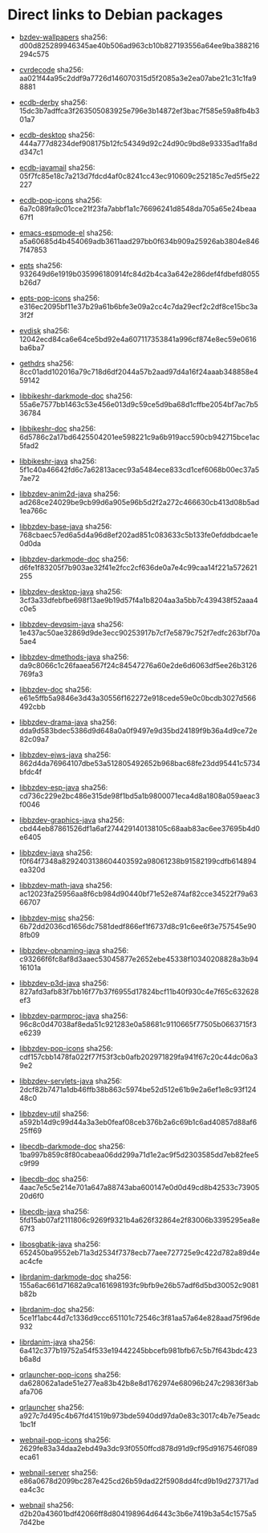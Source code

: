 # Direct links to Debian packages
 
  - [bzdev-wallpapers](./archive/pool/contrib/b/bzdev-wallpapers/bzdev-wallpapers_1.0.0_all.deb)
    sha256: d00d825289946345ae40b506ad963cb10b827193556a64ee9ba388216294c575
 
  - [cvrdecode](./archive/pool/contrib/c/cvrdecode/cvrdecode_1.2_all.deb)
    sha256: aa021f44a95c2ddf9a7726d146070315d5f2085a3e2ea07abe21c31c1fa98881
 
  - [ecdb-derby](./archive/pool/contrib/e/ecdb-derby/ecdb-derby_0.1.7_all.deb)
    sha256: 15dc3b7adffca3f263505083925e796e3b14872ef3bac7f585e59a8fb4b301a7
 
  - [ecdb-desktop](./archive/pool/contrib/e/ecdb-desktop/ecdb-desktop_0.1.7_all.deb)
    sha256: 444a777d8234def908175b12fc54349d92c24d90c9bd8e93335ad1fa8dd347c1
 
  - [ecdb-javamail](./archive/pool/contrib/e/ecdb-javamail/ecdb-javamail_0.1.7_all.deb)
    sha256: 05f7fc85e18c7a213d7fdcd4af0c8241cc43ec910609c252185c7ed5f5e22227
 
  - [ecdb-pop-icons](./archive/pool/contrib/e/ecdb-pop-icons/ecdb-pop-icons_0.1.7_all.deb)
    sha256: 6a7c089fa9c01cce21f23fa7abbf1a1c76696241d8548da705a65e24beaa67f1
 
  - [emacs-espmode-el](./archive/pool/contrib/e/emacs-espmode-el/emacs-espmode-el_1.1_all.deb)
    sha256: a5a60685d4b454069adb3611aad297bb0f634b909a25926ab3804e8467f47853
 
  - [epts](./archive/pool/contrib/e/epts/epts_1.1.28_all.deb)
    sha256: 932649d6e1919b035996180914fc84d2b4ca3a642e286def4fdbefd8055b26d7
 
  - [epts-pop-icons](./archive/pool/contrib/e/epts-pop-icons/epts-pop-icons_1.1.28_all.deb)
    sha256: e316ec2095bf11e37b29a61b6bfe3e09a2cc4c7da29ecf2c2df8ce15bc3a3f2f
 
  - [evdisk](./archive/pool/contrib/e/evdisk/evdisk_1.13.1_all.deb)
    sha256: 12042ecd84ca6e64ce5bd92e4a607117353841a996cf874e8ec59e0616ba6ba7
 
  - [gethdrs](./archive/pool/contrib/g/gethdrs/gethdrs_1.1.1_all.deb)
    sha256: 8cc01add102016a79c718d6df2044a57b2aad97d4a16f24aaab348858e459142
 
  - [libbikeshr-darkmode-doc](./archive/pool/contrib/libb/libbikeshr-darkmode-doc/libbikeshr-darkmode-doc_1.4.9_all.deb)
    sha256: 55a6e7577bb1463c53e456e013d9c59ce5d9ba68d1cffbe2054bf7ac7b536784
 
  - [libbikeshr-doc](./archive/pool/contrib/libb/libbikeshr-doc/libbikeshr-doc_1.4.9_all.deb)
    sha256: 6d5786c2a17bd6425504201ee598221c9a6b919acc590cb942715bce1ac5fad2
 
  - [libbikeshr-java](./archive/pool/contrib/libb/libbikeshr-java/libbikeshr-java_1.4.9_all.deb)
    sha256: 5f1c40a46642fd6c7a62813acec93a5484ece833cd1cef6068b00ec37a57ae72
 
  - [libbzdev-anim2d-java](./archive/pool/contrib/libb/libbzdev-anim2d-java/libbzdev-anim2d-java_2.1.27_all.deb)
    sha256: ad268ce24029be9cb99d6a905e96b5d2f2a272c466630cb413d08b5ad1ea766c
 
  - [libbzdev-base-java](./archive/pool/contrib/libb/libbzdev-base-java/libbzdev-base-java_2.1.27_all.deb)
    sha256: 768cbaec57ed6a5d4a96d8ef202ad851c083633c5b133fe0efddbdcae1e0d0da
 
  - [libbzdev-darkmode-doc](./archive/pool/contrib/libb/libbzdev-darkmode-doc/libbzdev-darkmode-doc_2.1.27_all.deb)
    sha256: d6fe1f83205f7b903ae32f41e2fcc2cf636de0a7e4c99caa14f221a572621255
 
  - [libbzdev-desktop-java](./archive/pool/contrib/libb/libbzdev-desktop-java/libbzdev-desktop-java_2.1.27_all.deb)
    sha256: 3cf3a33dfebfbe698f13ae9b19d57f4a1b8204aa3a5bb7c439438f52aaa4c0e5
 
  - [libbzdev-devqsim-java](./archive/pool/contrib/libb/libbzdev-devqsim-java/libbzdev-devqsim-java_2.1.27_all.deb)
    sha256: 1e437ac50ae32869d9de3ecc90253917b7cf7e5879c752f7edfc263bf70a5ae4
 
  - [libbzdev-dmethods-java](./archive/pool/contrib/libb/libbzdev-dmethods-java/libbzdev-dmethods-java_2.1.27_all.deb)
    sha256: da9c8066c1c26faaea567f24c84547276a60e2de6d6063df5ee26b3126769fa3
 
  - [libbzdev-doc](./archive/pool/contrib/libb/libbzdev-doc/libbzdev-doc_2.1.27_all.deb)
    sha256: e61e5ffb5a9846e3d43a30556f162272e918cede59e0c0bcdb3027d566492cbb
 
  - [libbzdev-drama-java](./archive/pool/contrib/libb/libbzdev-drama-java/libbzdev-drama-java_2.1.27_all.deb)
    sha256: dda9d583bdec5386d9d648a0a0f9497e9d35bd24189f9b36a4d9ce72e82c09a7
 
  - [libbzdev-ejws-java](./archive/pool/contrib/libb/libbzdev-ejws-java/libbzdev-ejws-java_2.1.27_all.deb)
    sha256: 862d4da76964107dbe53a512805492652b968bac68fe23dd95441c5734bfdc4f
 
  - [libbzdev-esp-java](./archive/pool/contrib/libb/libbzdev-esp-java/libbzdev-esp-java_2.1.27_all.deb)
    sha256: cd736c229e2bc486e315de98f1bd5a1b9800071eca4d8a1808a059aeac3f0046
 
  - [libbzdev-graphics-java](./archive/pool/contrib/libb/libbzdev-graphics-java/libbzdev-graphics-java_2.1.27_all.deb)
    sha256: cbd44eb87861526df1a6af274429140138105c68aab83ac6ee37695b4d0e6405
 
  - [libbzdev-java](./archive/pool/contrib/libb/libbzdev-java/libbzdev-java_2.1.27_all.deb)
    sha256: f0f64f7348a8292403138604403592a98061238b91582199cdfb614894ea320d
 
  - [libbzdev-math-java](./archive/pool/contrib/libb/libbzdev-math-java/libbzdev-math-java_2.1.27_all.deb)
    sha256: ac12023fa25956aa8f6cb984d90440bf71e52e874af82cce34522f79a6366707
 
  - [libbzdev-misc](./archive/pool/contrib/libb/libbzdev-misc/libbzdev-misc_2.1.27_all.deb)
    sha256: 6b72dd2036cd1656dc7581dedf866ef1f6737d8c91c6ee6f3e757545e908fb09
 
  - [libbzdev-obnaming-java](./archive/pool/contrib/libb/libbzdev-obnaming-java/libbzdev-obnaming-java_2.1.27_all.deb)
    sha256: c93266f6fc8af8d3aaec53045877e2652ebe45338f10340208828a3b9416101a
 
  - [libbzdev-p3d-java](./archive/pool/contrib/libb/libbzdev-p3d-java/libbzdev-p3d-java_2.1.27_all.deb)
    sha256: 827afd3afb83f7bb16f77b37f6955d17824bcf11b40f930c4e7f65c632628ef3
 
  - [libbzdev-parmproc-java](./archive/pool/contrib/libb/libbzdev-parmproc-java/libbzdev-parmproc-java_2.1.27_all.deb)
    sha256: 96c8c0d47038af8eda51c921283e0a58681c9110665f77505b0663715f3e6239
 
  - [libbzdev-pop-icons](./archive/pool/contrib/libb/libbzdev-pop-icons/libbzdev-pop-icons_2.1.27_all.deb)
    sha256: cdf157cbb1478fa022f77f53f3cb0afb202971829fa941f67c20c44dc06a39e2
 
  - [libbzdev-servlets-java](./archive/pool/contrib/libb/libbzdev-servlets-java/libbzdev-servlets-java_2.1.27_all.deb)
    sha256: 2dcf82b7471a1db46ffb38b863c5974be52d512e61b9e2a6ef1e8c93f12448c0
 
  - [libbzdev-util](./archive/pool/contrib/libb/libbzdev-util/libbzdev-util_2.1.27_all.deb)
    sha256: a592b14d9c99d44a3a3eb0feaf08ceb376b2a6c69b1c6ad40857d88af625ff69
 
  - [libecdb-darkmode-doc](./archive/pool/contrib/libe/libecdb-darkmode-doc/libecdb-darkmode-doc_0.1.7_all.deb)
    sha256: 1ba997b859c8f80cabeaa06dd299a71d1e2ac9f5d2303585dd7eb82fee5c9f99
 
  - [libecdb-doc](./archive/pool/contrib/libe/libecdb-doc/libecdb-doc_0.1.7_all.deb)
    sha256: 4aac7e5c5e214e701a647a88743aba600147e0d0d49cd8b42533c7390520d6f0
 
  - [libecdb-java](./archive/pool/contrib/libe/libecdb-java/libecdb-java_0.1.7_all.deb)
    sha256: 5fd15ab07af2111806c9269f9321b4a626f32864e2f83006b3395295ea8e67f3
 
  - [libosgbatik-java](./archive/pool/contrib/libo/libosgbatik-java/libosgbatik-java_0.4.2_all.deb)
    sha256: 652450ba9552eb71a3d2534f7378ecb77aee727725e9c422d782a89d4eac4cfe
 
  - [librdanim-darkmode-doc](./archive/pool/contrib/libr/librdanim-darkmode-doc/librdanim-darkmode-doc_1.4.13_all.deb)
    sha256: 155a6ac661d71682a9ca161698193fc9bfb9e26b57adf6d5bd30052c9081b82b
 
  - [librdanim-doc](./archive/pool/contrib/libr/librdanim-doc/librdanim-doc_1.4.13_all.deb)
    sha256: 5ce1f1abc44d7c1336d9ccc651101c72546c3f81aa57a64e828aad75f96de932
 
  - [librdanim-java](./archive/pool/contrib/libr/librdanim-java/librdanim-java_1.4.13_all.deb)
    sha256: 6a412c377b19752a54f533e19442245bbcefb981bfb67c5b7f643bdc423b6a8d
 
  - [qrlauncher-pop-icons](./archive/pool/contrib/q/qrlauncher-pop-icons/qrlauncher-pop-icons_1.14_all.deb)
    sha256: da628062a1ade51e277ea83b42b8e8d1762974e68096b247c29836f3abafa706
 
  - [qrlauncher](./archive/pool/contrib/q/qrlauncher/qrlauncher_1.14_all.deb)
    sha256: a927c7d495c4b67fd41519b973bde5940dd97da0e83c3017c4b7e75eadc1bc1f
 
  - [webnail-pop-icons](./archive/pool/contrib/w/webnail-pop-icons/webnail-pop-icons_1.6.27_all.deb)
    sha256: 2629fe83a34daa2ebd49a3dc93f0550ffcd878d91d9cf95d9167546f089eca61
 
  - [webnail-server](./archive/pool/contrib/w/webnail-server/webnail-server_1.6.27_all.deb)
    sha256: e86a0678d2099bc287e425cd26b59dad22f5908dd4fcd9b19d273717adea4c3c
 
  - [webnail](./archive/pool/contrib/w/webnail/webnail_1.6.27_all.deb)
    sha256: d2b20a43601bdf42066ff8d804198964d6443c3b6e7419b3a54c1575a57d42be
